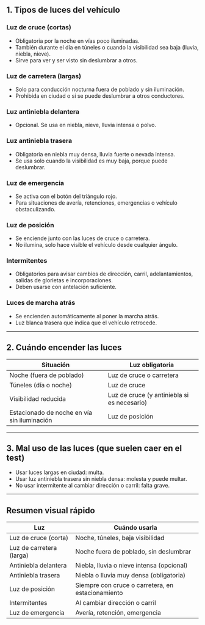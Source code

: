 ## 1. Tipos de luces del vehículo

### Luz de cruce (cortas)

- Obligatoria por la noche en vías poco iluminadas.
- También durante el día en túneles o cuando la visibilidad sea baja (lluvia, niebla, nieve).
- Sirve para ver y ser visto sin deslumbrar a otros.

### Luz de carretera (largas)

- Solo para conducción nocturna fuera de poblado y sin iluminación.
- Prohibida en ciudad o si se puede deslumbrar a otros conductores.

### Luz antiniebla delantera

- Opcional. Se usa en niebla, nieve, lluvia intensa o polvo.

### Luz antiniebla trasera

- Obligatoria en niebla muy densa, lluvia fuerte o nevada intensa.
- Se usa solo cuando la visibilidad es muy baja, porque puede deslumbrar.

### Luz de emergencia

- Se activa con el botón del triángulo rojo.
- Para situaciones de avería, retenciones, emergencias o vehículo obstaculizando.

### Luz de posición

- Se enciende junto con las luces de cruce o carretera.
- No ilumina, solo hace visible el vehículo desde cualquier ángulo.

### Intermitentes

- Obligatorios para avisar cambios de dirección, carril, adelantamientos, salidas de glorietas e incorporaciones.
- Deben usarse con antelación suficiente.

### Luces de marcha atrás

- Se encienden automáticamente al poner la marcha atrás.
- Luz blanca trasera que indica que el vehículo retrocede.

---

## 2. Cuándo encender las luces

|Situación|Luz obligatoria|
|---|---|
|Noche (fuera de poblado)|Luz de cruce o carretera|
|Túneles (día o noche)|Luz de cruce|
|Visibilidad reducida|Luz de cruce (y antiniebla si es necesario)|
|Estacionado de noche en vía sin iluminación|Luz de posición|

---

## 3. Mal uso de las luces (que suelen caer en el test)

- Usar luces largas en ciudad: multa.
- Usar luz antiniebla trasera sin niebla densa: molesta y puede multar.
- No usar intermitente al cambiar dirección o carril: falta grave.

---

## Resumen visual rápido

| Luz                      | Cuándo usarla                                     |
| ------------------------ | ------------------------------------------------- |
| Luz de cruce (corta)     | Noche, túneles, baja visibilidad                  |
| Luz de carretera (larga) | Noche fuera de poblado, sin deslumbrar            |
| Antiniebla delantera     | Niebla, lluvia o nieve intensa (opcional)         |
| Antiniebla trasera       | Niebla o lluvia muy densa (obligatoria)           |
| Luz de posición          | Siempre con cruce o carretera, en estacionamiento |
| Intermitentes            | Al cambiar dirección o carril                     |
| Luz de emergencia        | Avería, retención, emergencia                     |